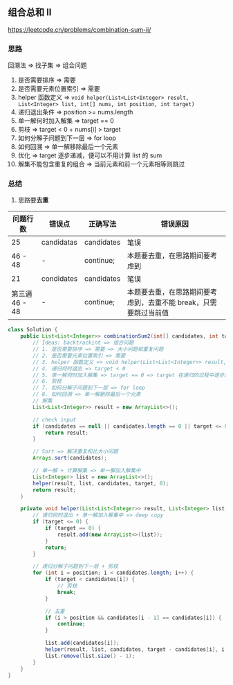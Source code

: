 ## 组合总和 II

<https://leetcode.cn/problems/combination-sum-ii/>

### 思路

回溯法 => 找子集 => 组合问题

1. 是否需要排序 => 需要
2. 是否需要元素位置索引 => 需要
3. helper 函数定义 => ` void helper(List<List<Integer> result, List<Integer> list, int[] nums, int position, int target) `
4. 递归退出条件 => position >= nums.length
5. 单一解何时加入解集 => target == 0
6. 剪枝 => target < 0 + nums[i] > target
7. 如何分解子问题到下一层 => for loop
8. 如何回溯 => 单一解移除最后一个元素
9. 优化 => target 逐步递减，便可以不用计算 list 的 sum
10. 解集不能包含重复的组合 => 当前元素和前一个元素相等则跳过

### 总结

1. 思路要**去重**

| 问题行数        | 错误点        | 正确写法       | 错误原因                                |
|-------------|------------|------------|-------------------------------------|
| 25          | candidatas | candidates | 笔误                                  |
| 46 - 48     | -          | continue;  | 本题要去重，在思路期间要考虑到                     |
| 21          | condidates | candidates | 笔误                                  |
| 第三遍 46 - 48 | -          | continue;  | 本题要去重，在思路期间要考虑到，去重不能 break，只需要跳过当前值 |

```java
class Solution {
    public List<List<Integer>> combinationSum2(int[] candidates, int target) {
        // Ideas: backtrackint => 组合问题
        // 1. 是否需要排序 => 需要 => 大小问题和重复问题
        // 2. 是否需要元素位置索引 => 需要
        // 3. helper 函数定义 => void helper(List<List<Integer>> result, List<Integer> list, int[] candidates, int target, int position)
        // 4. 递归何时退出 => target < 0
        // 5. 单一解何时加入解集 => target == 0 => target 在递归的过程中逐步递减
        // 6. 剪枝
        // 7. 如何分解子问题到下一层 => for loop
        // 8. 如何回溯 => 单一解删除最后一个元素
        // 解集
        List<List<Integer>> result = new ArrayList<>();

        // check input
        if (candidates == null || candidates.length == 0 || target <= 0) {
            return result;
        }

        // Sort => 解决重复和比大小问题
        Arrays.sort(candidates);

        // 单一解 + 计算解集 => 单一解加入解集中
        List<Integer> list = new ArrayList<>();
        helper(result, list, candidates, target, 0);
        return result;
    }

    private void helper(List<List<Integer>> result, List<Integer> list, int[] candidates, int target, int position) {
        // 递归何时退出 + 单一解加入解集中 => deep copy
        if (target <= 0) {
            if (target == 0) {
                result.add(new ArrayList<>(list));
            }
            return;
        }

        // 递归分解子问题到下一层 + 剪枝
        for (int i = position; i < candidates.length; i++) {
            if (target < candidates[i]) {
                // 剪枝
                break;
            }

            // 去重
            if (i > position && candidates[i - 1] == candidates[i]) {
                continue;
            }

            list.add(candidates[i]);
            helper(result, list, candidates, target - candidates[i], i + 1);
            list.remove(list.size() - 1);
        }
    }
}
```
